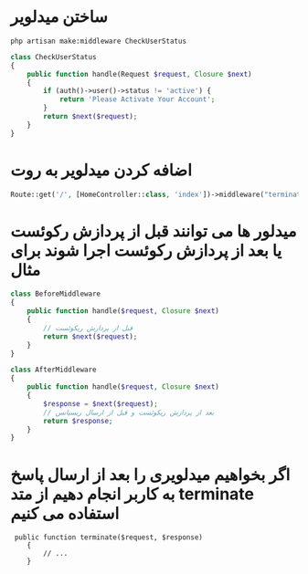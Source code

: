 
# ساختن میدلویر
```
php artisan make:middleware CheckUserStatus
```

```php
class CheckUserStatus
{
    public function handle(Request $request, Closure $next)
    {
        if (auth()->user()->status != 'active') {
            return 'Please Activate Your Account';
        }
        return $next($request);
    }
}
```
# اضافه کردن میدلویر به روت 
```php
Route::get('/', [HomeController::class, 'index'])->middleware("terminate");
```



# میدلور ها می توانند قبل از پردازش رکوئست یا بعد از پردازش رکوئست اجرا شوند برای مثال
```php
class BeforeMiddleware
{
    public function handle($request, Closure $next)
    {
        // قبل از پردازش ریکوئست
        return $next($request);
    }
}
```
```php
class AfterMiddleware
{
    public function handle($request, Closure $next)
    {
        $response = $next($request);
        // بعد از پردازش ریکوئست و قبل از ارسال ریسپانس
        return $response;
    }
}
```

# اگر بخواهیم میدلویری را بعد از ارسال پاسخ به کاربر انجام دهیم از متد terminate استفاده می کنیم 
```
 public function terminate($request, $response)
    {
        // ...
    }
```

